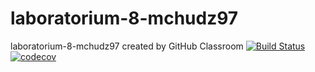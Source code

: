 # laboratorium-8-mchudz97
laboratorium-8-mchudz97 created by GitHub Classroom
[![Build Status](https://travis-ci.com/testowanieaplikacjijavaug/laboratorium-8-mchudz97.svg?branch=master)](https://travis-ci.com/testowanieaplikacjijavaug/laboratorium-8-mchudz97)
[![codecov](https://codecov.io/gh/testowanieaplikacjijavaug/laboratorium-8-mchudz97/branch/master/graph/badge.svg)](https://codecov.io/gh/testowanieaplikacjijavaug/laboratorium-8-mchudz97)
